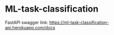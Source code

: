 # ML-task-classification

FastAPI swagger  link:
https://ml-task-classification-api.herokuapp.com/docs
